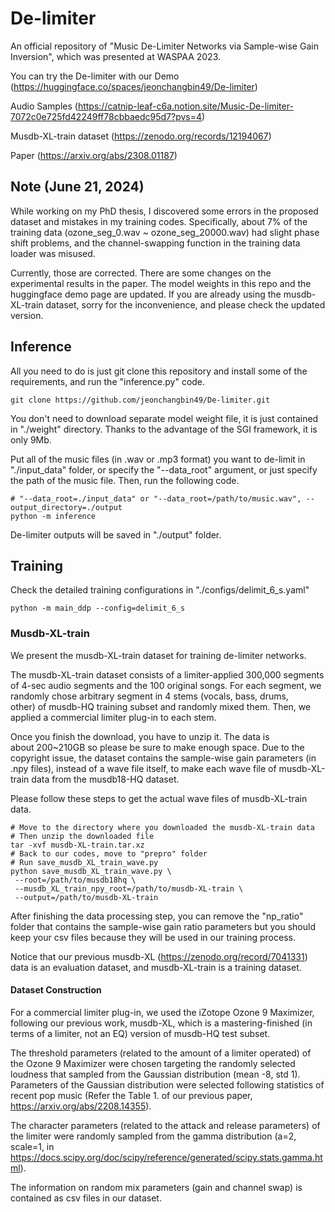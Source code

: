 # De-limiter
An official repository of "Music De-Limiter Networks via Sample-wise Gain Inversion", which was presented at WASPAA 2023.

You can try the De-limiter with our Demo (https://huggingface.co/spaces/jeonchangbin49/De-limiter)

Audio Samples (https://catnip-leaf-c6a.notion.site/Music-De-limiter-7072c0e725fd42249ff78cbbaedc95d7?pvs=4)

Musdb-XL-train dataset (https://zenodo.org/records/12194067)

Paper (https://arxiv.org/abs/2308.01187)


## Note (June 21, 2024)
While working on my PhD thesis, I discovered some errors in the proposed dataset and mistakes in my training codes. Specifically, about 7% of the training data (ozone_seg_0.wav ~ ozone_seg_20000.wav) had slight phase shift problems, and the channel-swapping function in the training data loader was misused.

Currently, those are corrected. There are some changes on the experimental results in the paper. The model weights in this repo and the huggingface demo page are updated. If you are already using the musdb-XL-train dataset, sorry for the inconvenience, and please check the updated version. 

## Inference
All you need to do is just git clone this repository and install some of the requirements, and run the "inference.py" code.

```
git clone https://github.com/jeonchangbin49/De-limiter.git
```

You don't need to download separate model weight file, it is just contained in "./weight" directory. Thanks to the advantage of the SGI framework, it is only 9Mb. 

Put all of the music files (in .wav or .mp3 format) you want to de-limit in "./input_data" folder, or specify the "--data_root" argument, or just specify the path of the music file. Then, run the following code. 

```
# "--data_root=./input_data" or "--data_root=/path/to/music.wav", --output_directory=./output
python -m inference
```

De-limiter outputs will be saved in "./output" folder.

## Training
Check the detailed training configurations in "./configs/delimit_6_s.yaml"

```
python -m main_ddp --config=delimit_6_s
```

### Musdb-XL-train
We present the musdb-XL-train dataset for training de-limiter networks.

The musdb-XL-train dataset consists of a limiter-applied 300,000 segments of 4-sec audio segments and the 100 original songs. For each segment, we randomly chose arbitrary segment in 4 stems (vocals, bass, drums, other) of musdb-HQ training subset and randomly mixed them. Then, we applied a commercial limiter plug-in to each stem.

Once you finish the download, you have to unzip it. The data is about 200~210GB so please be sure to make enough space. Due to the copyright issue, the dataset contains the sample-wise gain parameters (in .npy files), instead of a wave file itself, to make each wave file of musdb-XL-train data from the musdb18-HQ dataset.

Please follow these steps to get the actual wave files of musdb-XL-train data.

```
# Move to the directory where you downloaded the musdb-XL-train data
# Then unzip the downloaded file
tar -xvf musdb-XL-train.tar.xz
# Back to our codes, move to "prepro" folder
# Run save_musdb_XL_train_wave.py
python save_musdb_XL_train_wave.py \
 --root=/path/to/musdb18hq \
 --musdb_XL_train_npy_root=/path/to/musdb-XL-train \
 --output=/path/to/musdb-XL-train
```

After finishing the data processing step, you can remove the "np_ratio" folder that contains the sample-wise gain ratio parameters but you should keep your csv files because they will be used in our training process.

Notice that our previous musdb-XL (https://zenodo.org/record/7041331) data is an evaluation dataset, and musdb-XL-train is a training dataset.

#### Dataset Construction

For a commercial limiter plug-in, we used the iZotope Ozone 9 Maximizer, following our previous work, musdb-XL, which is a mastering-finished (in terms of a limiter, not an EQ) version of musdb-HQ test subset.

The threshold parameters (related to the amount of a limiter operated) of the Ozone 9 Maximizer were chosen targeting the randomly selected loudness that sampled from the Gaussian distribution (mean -8, std 1). Parameters of the Gaussian distribution were selected following statistics of recent pop music (Refer the Table 1. of our previous paper, https://arxiv.org/abs/2208.14355).

The character parameters (related to the attack and release parameters) of the limiter were randomly sampled from the gamma distribution (a=2, scale=1, in https://docs.scipy.org/doc/scipy/reference/generated/scipy.stats.gamma.html). 

The information on random mix parameters (gain and channel swap) is contained as csv files in our dataset.


